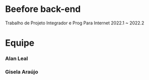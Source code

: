 # Beefore back-end
Trabalho de Projeto Integrador e Prog Para Internet 2022.1 ~ 2022.2

# Equipe
### Alan Leal
### Gisela Araújo
